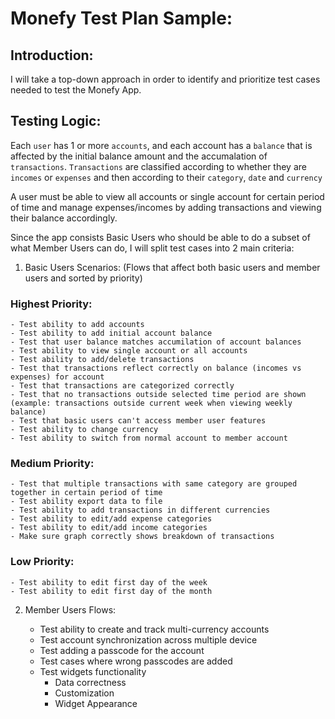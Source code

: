 # Monefy Test Plan Sample:

## Introduction:
I will take a top-down approach in order to identify and prioritize test cases needed to test the Monefy App.

## Testing Logic:

Each `user` has 1 or more `accounts`, and each account has a `balance` that is affected by the initial balance amount and the accumalation of `transactions`. `Transactions`  are classified according to whether they are `incomes` or `expenses` and then according to their `category`, `date` and `currency`

A user must be able to view all accounts or single account for certain period of time and manage expenses/incomes by adding transactions and viewing their balance accordingly. 


Since the app consists Basic Users who should be able to do a subset of what Member Users can do, I will split test cases into 2 main criteria:

1) Basic Users Scenarios: (Flows that affect both basic users and member users and sorted by priority)	
### Highest Priority:
	- Test ability to add accounts
	- Test ability to add initial account balance
	- Test that user balance matches accumilation of account balances
	- Test ability to view single account or all accounts
	- Test ability to add/delete transactions
	- Test that transactions reflect correctly on balance (incomes vs expenses) for account
	- Test that transactions are categorized correctly
	- Test that no transactions outside selected time period are shown (example: transactions outside current week when viewing weekly balance)
	- Test that basic users can't access member user features
	- Test ability to change currency
	- Test ability to switch from normal account to member account

### Medium Priority:
	- Test that multiple transactions with same category are grouped together in certain period of time
	- Test ability export data to file
	- Test ability to add transactions in different currencies
	- Test ability to edit/add expense categories
	- Test ability to edit/add income categories
	- Make sure graph correctly shows breakdown of transactions

### Low Priority: 
	- Test ability to edit first day of the week
	- Test ability to edit first day of the month



2) Member Users Flows:

	- Test ability to create and track multi-currency accounts
	- Test account synchronization across multiple device
	- Test adding a passcode for the account
	- Test cases where wrong passcodes are added
	- Test widgets functionality
		- Data correctness
		- Customization
		- Widget Appearance
